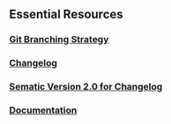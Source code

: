 ## Essential Resources 

### [Git Branching Strategy]

### [Changelog]

### [Sematic Version 2.0 for Changelog]

### [Documentation]

[Git Branching Strategy]: https://nvie.com/posts/a-successful-git-branching-model/
[Changelog]: https://keepachangelog.com/en/1.1.0/
[Sematic Version 2.0 for Changelog]: https://semver.org/spec/v2.0.0.html
[Documentation]: https://github.com/Software-Engineering-WebDev-MobileDev/BakeryDocuments
